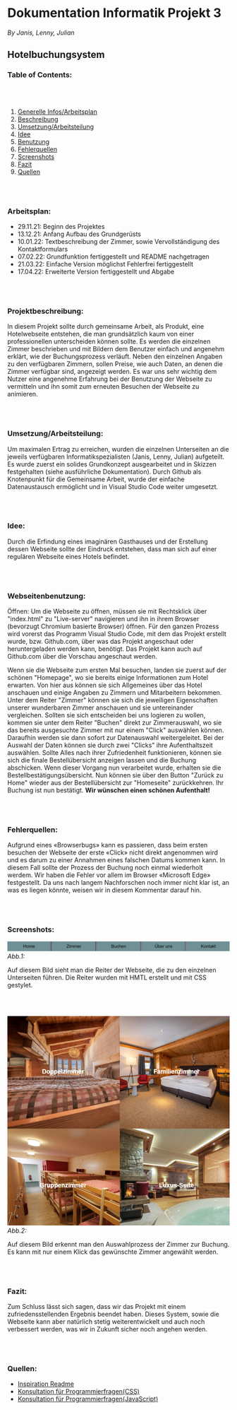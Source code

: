 # Dokumentation Informatik Projekt 3

*By Janis, Lenny, Julian*
## **Hotelbuchungsystem**
### **Table of Contents:**
<br></br>

1. [Generelle Infos/Arbeitsplan](###Arbeitsplan:)
2. [Beschreibung](###Projektbeschreibung:)
3. [Umsetzung/Arbeitsteilung](###Umsetzung/Arbeitsteilung:)
4. [Idee](###Idee:)
5. [Benutzung](###Webseitenbenutzung:)
6. [Fehlerquellen](###Fehlerquellen:)
7. [Screenshots](###Screenshots:)
8. [Fazit](###Fazit:)
9. [Quellen](###quellen:)



<br></br>

### **Arbeitsplan:**

* 29.11.21: Beginn des Projektes
* 13.12.21: Anfang Aufbau des Grundgerüsts
* 10.01.22: Textbeschreibung der Zimmer, sowie Vervollständigung des Kontaktformulars
* 07.02.22: Grundfunktion fertiggestellt und README nachgetragen
* 21.03.22: Einfache Version möglichst Fehlerfrei fertiggestellt
* 17.04.22: Erweiterte Version fertiggestellt und Abgabe 

<br></br>

### **Projektbeschreibung:**

In diesem Projekt sollte durch gemeinsame Arbeit, als Produkt, eine Hotelwebseite entstehen, die man grundsätzlich kaum von einer professionellen unterscheiden können sollte.
Es werden die einzelnen Zimmer beschrieben und mit Bildern dem Benutzer einfach und angenehm erklärt, wie der Buchungsprozess verläuft.
Neben den einzelnen Angaben zu den verfügbaren Zimmern, sollen Preise, wie auch Daten, an denen die Zimmer verfügbar sind, angezeigt werden.
Es war uns sehr wichtig dem Nutzer eine angenehme Erfahrung bei der Benutzung der Webseite zu vermitteln und ihn somit zum erneuten Besuchen der Webseite zu animieren.

<br></br>

### **Umsetzung/Arbeitsteilung:**

Um maximalen Ertrag zu erreichen, wurden die einzelnen Unterseiten an die jeweils verfügbaren Informatikspezialisten (Janis, Lenny, Julian) aufgeteilt. Es wurde zuerst ein solides Grundkonzept ausgearbeitet und in Skizzen festgehalten (siehe ausführliche Dokumentation). 
Durch Github als Knotenpunkt für die Gemeinsame Arbeit, wurde der einfache Datenaustausch ermöglicht und in Visual Studio Code weiter umgesetzt.

<br></br>

### **Idee:**

Durch die Erfindung eines imaginären Gasthauses und der Erstellung dessen Webseite sollte der Eindruck entstehen, dass man sich auf einer regulären Webseite eines Hotels befindet.

<br></br>

### **Webseitenbenutzung:**

Öffnen: Um die Webseite zu öffnen, müssen sie mit Rechtsklick über "index.html" zu "Live-server" navigieren und ihn in ihrem Browser (bevorzugt Chromium basierte Browser) öffnen.
Für den ganzen Prozess wird vorerst das Programm Visual Studio Code, mit dem das Projekt erstellt wurde, bzw. Github.com, über was das Projekt angeschaut oder heruntergeladen werden kann, benötigt. 
Das Projekt kann auch auf Github.com über die Vorschau angeschaut werden.

Wenn sie die Webseite zum ersten Mal besuchen, landen sie zuerst auf der schönen "Homepage", wo sie bereits einige Informationen zum Hotel erwarten. Von hier aus können sie sich Allgemeines über das Hotel anschauen und einige Angaben zu Zimmern und Mitarbeitern bekommen.
Unter dem Reiter "Zimmer" können sie sich die jeweiligen Eigenschaften unserer wunderbaren Zimmer anschauen und sie untereinander vergleichen.
Sollten sie sich entscheiden bei uns logieren zu wollen, kommen sie unter dem Reiter "Buchen" direkt zur Zimmerauswahl, wo sie das bereits ausgesuchte Zimmer mit nur einem "Click" auswählen können. Daraufhin werden sie dann sofort zur Datenauswahl weitergeleitet. Bei der Auswahl der Daten können sie durch zwei "Clicks" ihre Aufenthaltszeit auswählen. Sollte Alles nach ihrer Zufriedenheit funktionieren, können sie sich die finale Bestellübersicht anzeigen lassen und die Buchung abschicken.
Wenn dieser Vorgang nun verarbeitet wurde, erhalten sie die Bestellbestätigungsübersicht.
Nun können sie über den Button "Zurück zu Home" wieder aus der Bestellübersicht zur "Homeseite" zurückkehren.
Ihr Buchung ist nun bestätigt. **Wir wünschen einen schönen Aufenthalt!**

<br></br>

### **Fehlerquellen:**

Aufgrund eines «Browserbugs» kann es passieren, dass beim ersten besuchen der Webseite der erste «Click» nicht direkt angenommen wird und es darum zu einer Annahmen eines falschen Datums kommen kann. In diesem Fall sollte der Prozess der Buchung noch einmal wiederholt werdem. Wir haben die Fehler vor allem im Browser «Microsoft Edge» festgestellt. Da uns nach langem Nachforschen noch immer nicht klar ist, an was es liegen könnte, weisen wir in diesem Kommentar darauf hin.

<br></br>

### **Screenshots:**

![ReiterWebseite.png](material/ReiterWebseite.png)
*Abb.1:*

Auf diesem Bild sieht man die Reiter der Webseite, die zu den einzelnen Unterseiten führen.
Die Reiter wurden mit HMTL erstellt und mit CSS gestylet.

<br></br>

![Buchungsprozess.png](Material/Buchungsprozess.png)
*Abb.2:*

Auf diesem Bild erkennt man den Auswahlprozess der Zimmer zur Buchung.
Es kann mit nur einem Klick das gewünschte Zimmer angewählt werden.

<br></br>

### **Fazit:**

Zum Schluss lässt sich sagen, dass wir das Projekt mit einem zufriedensstellenden Ergebnis beendet haben. Dieses System, sowie die Webseite kann aber natürlich stetig weiterentwickelt und auch noch verbessert werden, was wir in Zukunft sicher noch angehen werden.

<br></br>

### **Quellen:** 

* [Inspiration Readme](https://github.com/adam-p/markdown-here/wiki/Markdown-Cheatsheet)
* [Konsultation für Programmierfragen(CSS)](https://css-tricks.com/snippets/css/a-guide-to-flexbox/)
* [Konsultation für Programmierfragen(JavaScript)](https://developer.mozilla.org/de/docs/Web/JavaScript/About_JavaScript)
